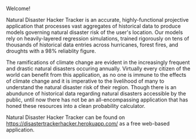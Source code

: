 Welcome!

Natural Disaster Hacker Tracker is an accurate, highly-functional projective application that 
processes vast aggregates of historical data to produce models governing natural disaster risk 
of the user's location. Our models rely on heavily-layered regression simulations, trained 
rigorously on tens of thousands of historical data entries across hurricanes, forest fires, and 
droughts with a 98% reliablity figure. 

The ramifications of climate change are evident in the increasingly frequent and drastic natural
disasters occuring annually. Virtually every citizen of the world can benefit from this application,
as no one is immune to the effects of climate change and it is imperative to the livelihood of many to
understand the natural disaster risk of their region. Though there is an abundunce of historical data
regarding natural disasters accessible by the public, until now there has not be an all-encompassing 
application that has honed these resources into a clean probability calculator. 

Natural Disaster Hacker Tracker can be found on https://disastertrackerhacker.herokuapp.com/ as a 
free web-based application.

